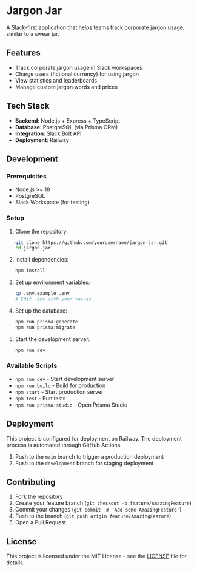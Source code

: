# Jargon Jar

A Slack-first application that helps teams track corporate jargon usage, similar to a swear jar.

## Features

- Track corporate jargon usage in Slack workspaces
- Charge users (fictional currency) for using jargon
- View statistics and leaderboards
- Manage custom jargon words and prices

## Tech Stack

- **Backend**: Node.js + Express + TypeScript
- **Database**: PostgreSQL (via Prisma ORM)
- **Integration**: Slack Bolt API
- **Deployment**: Railway

## Development

### Prerequisites

- Node.js >= 18
- PostgreSQL
- Slack Workspace (for testing)

### Setup

1. Clone the repository:
   ```bash
   git clone https://github.com/yourusername/jargon-jar.git
   cd jargon-jar
   ```

2. Install dependencies:
   ```bash
   npm install
   ```

3. Set up environment variables:
   ```bash
   cp .env.example .env
   # Edit .env with your values
   ```

4. Set up the database:
   ```bash
   npm run prisma:generate
   npm run prisma:migrate
   ```

5. Start the development server:
   ```bash
   npm run dev
   ```

### Available Scripts

- `npm run dev` - Start development server
- `npm run build` - Build for production
- `npm start` - Start production server
- `npm test` - Run tests
- `npm run prisma:studio` - Open Prisma Studio

## Deployment

This project is configured for deployment on Railway. The deployment process is automated through GitHub Actions.

1. Push to the `main` branch to trigger a production deployment
2. Push to the `development` branch for staging deployment

## Contributing

1. Fork the repository
2. Create your feature branch (`git checkout -b feature/AmazingFeature`)
3. Commit your changes (`git commit -m 'Add some AmazingFeature'`)
4. Push to the branch (`git push origin feature/AmazingFeature`)
5. Open a Pull Request

## License

This project is licensed under the MIT License - see the [LICENSE](LICENSE) file for details. 